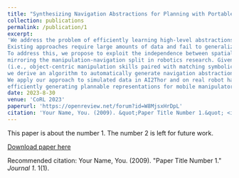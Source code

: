 ```yaml
---
title: "Synthesizing Navigation Abstractions for Planning with Portable Manipulation Skills"
collection: publications
permalink: /publication/1
excerpt:
'We address the problem of efficiently learning high-level abstractions for task-level robot planning.
Existing approaches require large amounts of data and fail to generalize learned abstractions to new environments.
To address this, we propose to exploit the independence between spatial and non-spatial state variables in the preconditions of manipulation and navigation skills,
mirroring the manipulation-navigation split in robotics research. Given a collection of portable manipulation abstractions
(i.e., object-centric manipulation skills paired with matching symbolic representations),
we derive an algorithm to automatically generate navigation abstractions that support mobile manipulation planning in a novel environment.
We apply our approach to simulated data in AI2Thor and on real robot hardware with a coffee preparation task,
efficiently generating plannable representations for mobile manipulators in just a few minutes of robot time, significantly outperforming state-of-the-art baselines.'
date: 2023-8-30
venue: 'CoRL 2023'
paperurl: 'https://openreview.net/forum?id=W8MjsxHrDpL'
citation: 'Your Name, You. (2009). &quot;Paper Title Number 1.&quot; <i>Journal 1</i>. 1(1).'
---
```

This paper is about the number 1. The number 2 is left for future work.

[Download paper here](http://academicpages.github.io/files/paper1.pdf)

Recommended citation: Your Name, You. (2009). "Paper Title Number 1." <i>Journal 1</i>. 1(1).


